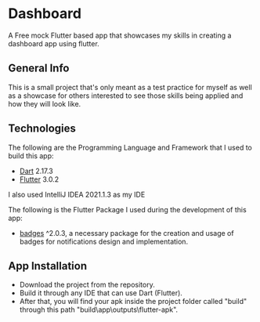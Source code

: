 # Dashboard

A Free mock Flutter based app that showcases my skills in creating a dashboard app using flutter.

## General Info

This is a small project that's only meant as a test practice for myself as well as a showcase for others interested to see those skills being applied and how they will look like.

## Technologies

The following are the Programming Language and Framework that I used to build this app:
   * [Dart](https://dart.dev/get-dart) 2.17.3 
   * [Flutter](https://docs.flutter.dev/get-started/install) 3.0.2
   
I also used IntelliJ IDEA 2021.1.3 as my IDE   

The following is the Flutter Package I used during the development of this app:
 * [badges](https://pub.dev/packages/badges) ^2.0.3, a necessary package for the creation and usage of badges for notifications design and implementation. 
 
 ## App Installation

 * Download the project from the repository.
 * Build it through any IDE that can use Dart (Flutter).
 * After that, you will find your apk inside the project folder called "build" through this path "build\app\outputs\flutter-apk".

